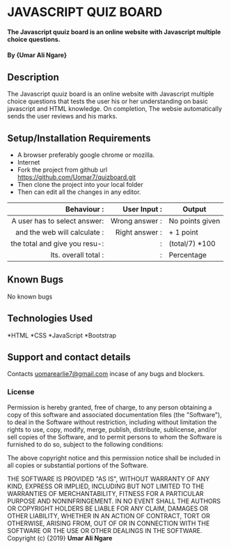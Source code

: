 # JAVASCRIPT QUIZ BOARD
#### The Javascript quuiz board is an online website with Javascript multiple choice questions.
#### By **{Umar Ali Ngare}**

## Description

The Javascript quuiz board is an online website with Javascript multiple choice questions that tests the user his or her understanding on basic javascript and HTML knowledge. On completion, The websie automatically sends the user reviews and his marks. 

## Setup/Installation Requirements

* A browser preferably google chrome or mozilla.
* Internet
* Fork the project from github url https://github.com/Uomar7/quizboard.git
* Then clone the project into your local folder
* Then can edit all the changes in any editor.


|   Behaviour                :|  User Input          :| Output           |
|----------------------------:|----------------------:|------------------|
| A user has to select answer:| Wrong answer         :| No points given  |
|and the web will calculate  :| Right answer         :|  + 1 point       |
|the total and give you resu-:|                      :| (total/7) *100   |
|lts. overall total          :|                      :|  Percentage      |


## Known Bugs
No known bugs

## Technologies Used
*HTML
*CSS
*JavaScript
*Bootstrap

## Support and contact details
Contacts uomarearlie7@gmail.com incase of any bugs and blockers.

### License

Permission is hereby granted, free of charge, to any person obtaining a copy
of this software and associated documentation files (the "Software"), to deal
in the Software without restriction, including without limitation the rights
to use, copy, modify, merge, publish, distribute, sublicense, and/or sell
copies of the Software, and to permit persons to whom the Software is
furnished to do so, subject to the following conditions:

The above copyright notice and this permission notice shall be included in all
copies or substantial portions of the Software.

THE SOFTWARE IS PROVIDED "AS IS", WITHOUT WARRANTY OF ANY KIND, EXPRESS OR
IMPLIED, INCLUDING BUT NOT LIMITED TO THE WARRANTIES OF MERCHANTABILITY,
FITNESS FOR A PARTICULAR PURPOSE AND NONINFRINGEMENT. IN NO EVENT SHALL THE
AUTHORS OR COPYRIGHT HOLDERS BE LIABLE FOR ANY CLAIM, DAMAGES OR OTHER
LIABILITY, WHETHER IN AN ACTION OF CONTRACT, TORT OR OTHERWISE, ARISING FROM,
OUT OF OR IN CONNECTION WITH THE SOFTWARE OR THE USE OR OTHER DEALINGS IN THE
SOFTWARE.
Copyright (c) {2019} **Umar Ali Ngare**